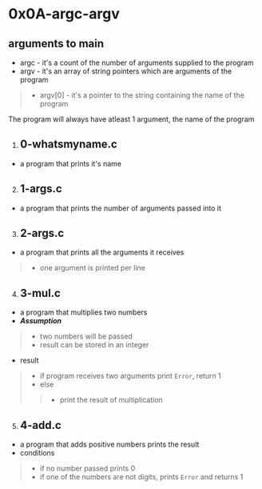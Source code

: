 # 0x0A-argc-argv

## arguments to main
- argc - it's a count of the number of arguments supplied to the program
- argv - it's an array of string pointers which are arguments of the program
>- argv[0] - it's a pointer to the string containing the name of the program

The program will always have atleast 1 argument, the name of the program

1. ## 0-whatsmyname.c
- a program that prints it's name

2. ## 1-args.c
- a program that prints the number of arguments passed into it

3. ## 2-args.c
- a program that prints all the arguments it receives
>- one argument is printed per line

4. ## 3-mul.c
- a program that multiplies two numbers
- ***Assumption***
>- two numbers will be passed
>- result can be stored in an integer
- result
>- if program receives two arguments print `Error`, return 1
>- else
>>- print the result of multiplication

5. ## 4-add.c
- a program that adds positive numbers prints the result
- conditions
>- if no number passed prints 0
>- if one of the numbers are not digits, prints `Error` and returns 1

